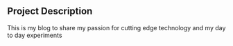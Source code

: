 ## Project Description

This is my blog to share my passion for cutting edge technology and my 
day to day experiments
